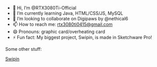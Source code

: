 - 👋 Hi, I’m @RTX3080Ti-Official
- 🌱 I’m currently learning Java, HTML/CSS/JS, MySQL
- 💞️ I’m looking to collaborate on Digipaws by @nethical6
- 📫 How to reach me: rtx3080ti0415@gmail.com
- 😄 Pronouns: graphic card/overheating card
- ⚡ Fun fact: My biggest project, Swipin, is made in Sketchware Pro!

<!---
RTX3080Ti-Official/RTX3080Ti-Official is a ✨ special ✨ repository because its `README.md` (this file) appears on your GitHub profile.
You can click the Preview link to take a look at your changes.
--->

Some other stuff:

[Swipin]()
